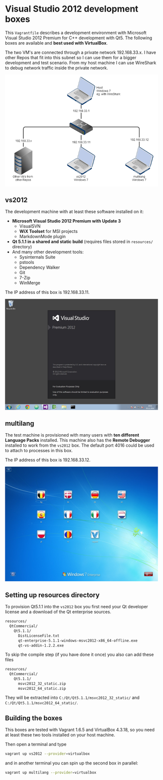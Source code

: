 # Visual Studio 2012 development boxes

This `Vagrantfile` describes a development environment with Microsoft Visual Studio 2012 Premium for C++ development with Qt5. The following boxes are available and **best used with VirtualBox**.

The two VM's are connected through a private network 192.168.33.x.
I have other Repos that fit into this subnet so I can use them for
a bigger development and test scenario. From my host machine I can
use WireShark to debug network traffic inside the private network.

![vagrant private network](images/vagrant_private_network.png)

## vs2012

The development machine with at least these software installed on it:

* **Microsoft Visual Studio 2012 Premium with Update 3**
  * VisualSVN
  * **WiX Toolset** for MSI projects
  * MarkdownMode plugin
* **Qt 5.1.1 in a shared and static build** (requires files stored in `resources/` directory)
* And many other development tools:
  * Sysinternals Suite
  * pstools
  * Dependency Walker
  * Git
  * 7-Zip
  * WinMerge

The IP address of this box is 192.168.33.11.

![vs2012 VM](images/vs2012.jpg)

## multilang

The test machine is provisioned with many users with **ten different Language Packs** installed.
This machine also has the **Remote Debugger** installed to work from the `vs2012` box. The default port 4016 could be used to attach to processes in this box.

The IP address of this box is 192.168.33.12.

![multilang VM](images/multilang.jpg)

## Setting up resources directory

To provision Qt5.1.1 into the `vs2012` box you first need your Qt developer license
and a download of the Qt enterprise sources.

```
resources/
  QtCommercial/
    Qt5.1.1/
      DistLicenseFile.txt
      qt-enterprise-5.1.1-windows-msvc2012-x86_64-offline.exe
      qt-vs-addin-1.2.2.exe
```

To skip the compile step (if you have done it once) you also can add these files

```
resources/
  QtCommercial/
    Qt5.1.1/
      msvc2012_32_static.zip
      msvc2012_64_static.zip
```

They will be extracted into `C:/Qt/Qt5.1.1/msvc2012_32_static/` and `C:/Qt/Qt5.1.1/msvc2012_64_static/`.

## Building the boxes

This boxes are tested with Vagrant 1.6.5 and VirtualBox 4.3.18, so you need at least these two tools installed on your host machine.

Then open a terminal and type

```bash
vagrant up vs2012 --provider=virtualbox
```

and in another terminal you can spin up the second box in parallel:

```bash
vagrant up multilang --provider=virtualbox
```
